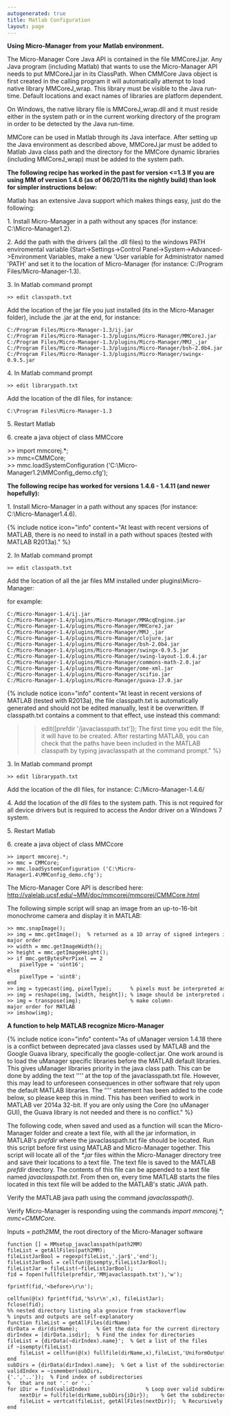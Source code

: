 ```yaml
---
autogenerated: true
title: Matlab Configuration
layout: page
---
```


**Using Micro-Manager from your Matlab environment.**

The Micro-Manager Core Java API is contained in the file MMCoreJ.jar.
Any Java program (including Matlab) that wants to use the Micro-Manager
API needs to put MMCoreJ.jar in its ClassPath. When CMMCore Java object
is first created in the calling program it will automatically attempt to
load native library MMCoreJ\_wrap. This library must be visible to the
Java run-time. Default locations and exact names of libraries are
platform dependent.

On Windows, the native library file is MMCoreJ\_wrap.dll and it must
reside either in the system path or in the current working directory of
the program in order to be detected by the Java run-time.

MMCore can be used in Matlab through its Java interface. After setting
up the Java environment as described above, MMCoreJ.jar must be added to
Matlab Java class path and the directory for the MMCore dynamic
libraries (including MMCoreJ\_wrap) must be added to the system path.

**The following recipe has worked in the past for version &lt;=1.3 If
you are using MM of version 1.4.6 (as of 06/20/11 its the nightly build)
than look for simpler instructions below:**

Matlab has an extensive Java support which makes things easy, just do
the following:

1\. Install Micro-Manager in a path without any spaces (for instance:
C:\\Micro-Manager1.2).

2\. Add the path with the drivers (all the .dll files) to the windows
PATH enviromental variable (Start-&gt;Settings-&gt;Control
Panel-&gt;System-&gt;Advanced-&gt;Environment Variables, make a new
'User variable for Administrator named 'PATH' and set it to the location
of Micro-Manager (for instance: C:/Program Files/Micro-Manager-1.3).

3\. In Matlab command prompt

```
>> edit classpath.txt 
```

Add the location of the jar file you just installed (its in the
Micro-Manager folder), include the .jar at the end, for instance:

```
C:/Program Files/Micro-Manager-1.3/ij.jar
C:/Program Files/Micro-Manager-1.3/plugins/Micro-Manager/MMCoreJ.jar
C:/Program Files/Micro-Manager-1.3/plugins/Micro-Manager/MMJ_.jar
C:/Program Files/Micro-Manager-1.3/plugins/Micro-Manager/bsh-2.0b4.jar
C:/Program Files/Micro-Manager-1.3/plugins/Micro-Manager/swingx-0.9.5.jar
```

4\. In Matlab command prompt

```
>> edit librarypath.txt 
```

Add the location of the dll files, for instance:

```
C:\Program Files\Micro-Manager-1.3
```

5\. Restart Matlab

6\. create a java object of class MMCcore

&gt;&gt; import mmcorej.\*;  
&gt;&gt; mmc=CMMCore;  
&gt;&gt; mmc.loadSystemConfiguration
('C:\\Micro-Manager1.2\\MMConfig\_demo.cfg');

**The following recipe has worked for versions 1.4.6 - 1.4.11 (and newer
hopefully):**

1\. Install Micro-Manager in a path without any spaces (for instance:
C:\\Micro-Manager1.4.6).

{% include notice icon="info" content="At least with recent versions of MATLAB, there is no need to install in a path without spaces (tested with MATLAB R2013a)." %}

2\. In Matlab command prompt

```
>> edit classpath.txt 
```

Add the location of all the jar files MM installed under
plugins\\Micro-Manager:

for example:

```
C:/Micro-Manager-1.4/ij.jar
C:/Micro-Manager-1.4/plugins/Micro-Manager/MMAcqEngine.jar
C:/Micro-Manager-1.4/plugins/Micro-Manager/MMCoreJ.jar
C:/Micro-Manager-1.4/plugins/Micro-Manager/MMJ_.jar
C:/Micro-Manager-1.4/plugins/Micro-Manager/clojure.jar
C:/Micro-Manager-1.4/plugins/Micro-Manager/bsh-2.0b4.jar
C:/Micro-Manager-1.4/plugins/Micro-Manager/swingx-0.9.5.jar
C:/Micro-Manager-1.4/plugins/Micro-Manager/swing-layout-1.0.4.jar
C:/Micro-Manager-1.4/plugins/Micro-Manager/commons-math-2.0.jar
C:/Micro-Manager-1.4/plugins/Micro-Manager/ome-xml.jar
C:/Micro-Manager-1.4/plugins/Micro-Manager/scifio.jar
C:/Micro-Manager-1.4/plugins/Micro-Manager/guava-17.0.jar
```

{% include notice icon="info" content="At least in recent versions of MATLAB (tested with R2013a), the file classpath.txt is automatically generated and should not be edited manually, lest it be overwritten. If classpath.txt contains a comment to that effect, use instead this command:
 >> edit([prefdir '/javaclasspath.txt']);
The first time you edit the file, it will have to be created. After restarting MATLAB, you can check that the paths have been included in the MATLAB classpath by typing
 >> javaclasspath
at the command prompt." %}

3\. In Matlab command prompt

```
>> edit librarypath.txt 
```

Add the location of the dll files, for instance: C:/Micro-Manager-1.4.6/

4\. Add the location of the dll files to the system path. This is not
required for all device drivers but is required to access the Andor
driver on a Windows 7 system.

5\. Restart Matlab

6\. create a java object of class MMCcore

```
>> import mmcorej.*;
>> mmc = CMMCore;
>> mmc.loadSystemConfiguration ('C:\Micro-Manager1.4\MMConfig_demo.cfg');
```

The Micro-Manager Core API is described here:
<http://valelab.ucsf.edu/~MM/doc/mmcorej/mmcorej/CMMCore.html>

The following simple script will snap an image from an up-to-16-bit
monochrome camera and display it in MATLAB:

```
>> mmc.snapImage();
>> img = mmc.getImage();  % returned as a 1D array of signed integers in row-major order
>> width = mmc.getImageWidth();
>> height = mmc.getImageHeight();
>> if mmc.getBytesPerPixel == 2
    pixelType = 'uint16';
else
    pixelType = 'uint8';
end
>> img = typecast(img, pixelType);      % pixels must be interpreted as unsigned integers
>> img = reshape(img, [width, height]); % image should be interpreted as a 2D array
>> img = transpose(img);                % make column-major order for MATLAB
>> imshow(img);
```

**A function to help MATLAB recognize Micro-Manager**

{% include notice icon="info" content="As of uManager version 1.4.18 there is a conflict between deprecated java classes used by MATLAB and the Google Guava library, specifically the google-collect.jar. One work around is to load the uManager specific libraries before the MATLAB default libraries. This gives uManager libraries priority in the java class path. This can be done by adding the text ''<before>'' at the top of the javaclasspath.txt file. However, this may lead to unforeseen consequences in other software that rely upon the default MATLAB libraries. The ''<before>'' statement has been added to the code below, so please keep this in mind. This has been verified to work in MATLAB ver 2014a 32-bit. If you are only using the Core (no uManager GUI), the Guava library is not needed and there is no conflict." %}

The following code, when saved and used as a function will scan the
Micro-Manager folder and create a text file, with all the jar
information, in MATLAB's *prefdir* where the javaclasspath.txt file
should be located. Run this script before first using MATLAB and
Micro-Manager together. This script will locate all of the *\*.jar*
files within the Micro-Manager directory tree and save their locations
to a text file. The text file is saved to the MATLAB *prefdir*
directory. The contents of this file can be appended to a text file
named *javaclasspath.txt*. From then on, every time MATLAB starts the
files located in this text file will be added to the MATLAB's static
JAVA path.

Verify the MATLAB java path using the command *javaclasspath()*.

Verify Micro-Manager is responding using the commands *import
mmcorej.\*; mmc=CMMCore*.

Inputs = *path2MM*, the root directory of the Micro-Manager software

```
function [] = MMsetup_javaclasspath(path2MM)
fileList = getAllFiles(path2MM);
fileListJarBool = regexp(fileList,'.jar$','end');
fileListJarBool = cellfun(@isempty,fileListJarBool);
fileListJar = fileList(~fileListJarBool);
fid = fopen(fullfile(prefdir,'MMjavaclasspath.txt'),'w');

fprintf(fid,'<before>\r\n');

cellfun(@(x) fprintf(fid,'%s\r\n',x), fileListJar);
fclose(fid);
%% nested directory listing ala gnovice from stackoverflow
% inputs and outputs are self-explanatory
function fileList = getAllFiles(dirName)
dirData = dir(dirName);      % Get the data for the current directory
dirIndex = [dirData.isdir];  % Find the index for directories
fileList = {dirData(~dirIndex).name}';  % Get a list of the files
if ~isempty(fileList)
    fileList = cellfun(@(x) fullfile(dirName,x),fileList,'UniformOutput',false);
end
subDirs = {dirData(dirIndex).name};  % Get a list of the subdirectories
validIndex = ~ismember(subDirs,{'.','..'});  % Find index of subdirectories
%   that are not '.' or '..'
for iDir = find(validIndex)                  % Loop over valid subdirectories
    nextDir = fullfile(dirName,subDirs{iDir});    % Get the subdirectory path
    fileList = vertcat(fileList, getAllFiles(nextDir));  % Recursively call getAllFiles
end
```

